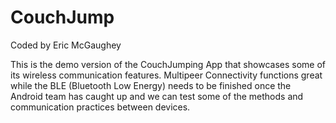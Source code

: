 # CouchJump

Coded by Eric McGaughey

This is the demo version of the CouchJumping App that showcases some of its wireless communication features. Multipeer Connectivity functions
great while the BLE (Bluetooth Low Energy) needs to be finished once the Android team has caught up and we can test some of the methods 
and communication practices between devices.
